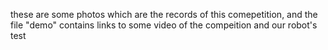 these are some photos which are the records of this comepetition, and the file "demo" contains links to some video of the compeition and our robot's test
